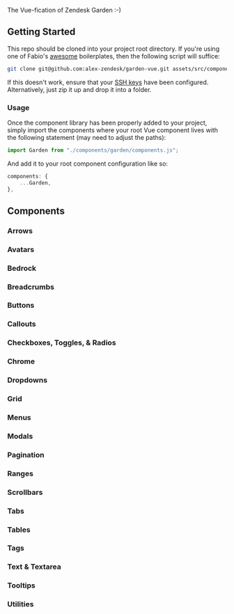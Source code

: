 The Vue-fication of Zendesk Garden :-)

## Getting Started

This repo should be cloned into your project root directory. If you're using one of Fabio's [awesome](https://github.com/fabioguarrasi) boilerplates, then the following script will suffice:
```bash
git clone git@github.com:alex-zendesk/garden-vue.git assets/src/components/garden
```
If this doesn't work, ensure that your [SSH keys](https://help.github.com/en/github/authenticating-to-github/connecting-to-github-with-ssh) have been configured. Alternatively, just zip it up and drop it into a folder.

### Usage

Once the component library has been properly added to your project, simply import the components where your root Vue component lives with the following statement (may need to adjust the paths):

```javascript
import Garden from "./components/garden/components.js";
```

And add it to your root component configuration like so:

```javascript
components: {
    ...Garden,
},
```

## Components

### Arrows

### Avatars

### Bedrock

### Breadcrumbs

### Buttons

### Callouts

### Checkboxes, Toggles, & Radios

### Chrome

### Dropdowns

### Grid

### Menus

### Modals

### Pagination

### Ranges

### Scrollbars

### Tabs

### Tables

### Tags

### Text & Textarea

### Tooltips

### Utilities
